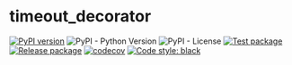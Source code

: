 # timeout_decorator

[![PyPI version](https://badge.fury.io/py/timeout-function-decorator.svg)](https://badge.fury.io/py/timeout-function-decorator)
![PyPI - Python Version](https://img.shields.io/pypi/pyversions/timeout-function-decorator)
![PyPI - License](https://img.shields.io/pypi/l/timeout-function-decorator)
[![Test package](https://github.com/MatteoH2O1999/timeout_decorator/actions/workflows/test.yml/badge.svg)](https://github.com/MatteoH2O1999/timeout_decorator/actions/workflows/test.yml)
[![Release package](https://github.com/MatteoH2O1999/timeout_decorator/actions/workflows/release.yml/badge.svg)](https://github.com/MatteoH2O1999/timeout_decorator/actions/workflows/release.yml)
[![codecov](https://codecov.io/gh/MatteoH2O1999/timeout_decorator/branch/main/graph/badge.svg?token=MV9PYET185)](https://codecov.io/gh/MatteoH2O1999/timeout_decorator)
[![Code style: black](https://img.shields.io/badge/code%20style-black-000000.svg)](https://github.com/psf/black)
